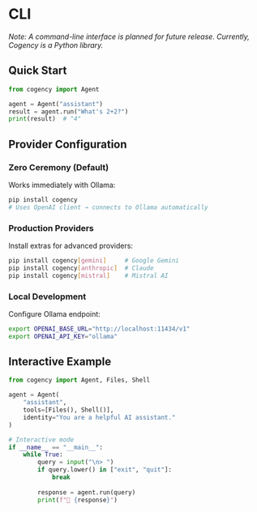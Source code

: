 # CLI

*Note: A command-line interface is planned for future release. Currently, Cogency is a Python library.*

## Quick Start

```python
from cogency import Agent

agent = Agent("assistant")
result = agent.run("What's 2+2?")
print(result)  # "4"
```

## Provider Configuration

### Zero Ceremony (Default)
Works immediately with Ollama:

```bash
pip install cogency
# Uses OpenAI client → connects to Ollama automatically
```

### Production Providers
Install extras for advanced providers:

```bash
pip install cogency[gemini]     # Google Gemini
pip install cogency[anthropic]  # Claude
pip install cogency[mistral]    # Mistral AI
```

### Local Development
Configure Ollama endpoint:

```bash
export OPENAI_BASE_URL="http://localhost:11434/v1"
export OPENAI_API_KEY="ollama"
```

## Interactive Example

```python
from cogency import Agent, Files, Shell

agent = Agent(
    "assistant",
    tools=[Files(), Shell()],
    identity="You are a helpful AI assistant."
)

# Interactive mode
if __name__ == "__main__":
    while True:
        query = input("\n> ")
        if query.lower() in ["exit", "quit"]:
            break
        
        response = agent.run(query)
        print(f"🤖 {response}")
```